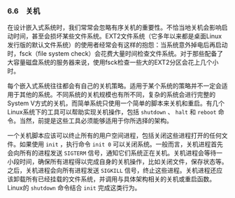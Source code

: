 ### 6.6　关机

在设计嵌入式系统时，我们常常会忽略有序关机的重要性。不恰当地关机会影响启动时间，甚至会损坏某些文件系统。EXT2文件系统（它多年以来都是桌面Linux发行版的默认文件系统）的使用者经常会有这样的抱怨：当系统意外掉电后再启动时，fsck（file system check）会花费大量时间检查文件系统。对于那些配备了大容量磁盘系统的服务器来说，使用fsck检查一些大的EXT2分区会花上几个小时。

每个嵌入式系统往往都会有自己的关机策略。适用于某个系统的策略并不一定会适用于其他的系统。不同系统的关机规模也有所不同，复杂的系统会进行完整的System V方式的关机，而简单系统只使用一个简单的脚本来关机和重启。有几个Linux系统下的工具可以帮助实现关机操作，包括 `shutdown` 、 `halt` 和 `reboot` 命令。当然，前提是这些工具必须能够适用于你所选择的架构。

一个关机脚本应该可以终止所有的用户空间进程，包括关闭这些进程打开的任何文件。如果使用 `init` ，执行命令 `init 0` 可以关闭系统。一般而言，关机进程首先会向所有的进程发送 `SIGTERM` 信号，通知它们系统正在关机。关机进程会等待一小段时间，确保所有进程得以完成自身的关机操作，比如关闭文件，保存状态等。之后，关机进程会向所有进程发送 `SIGKILL` 信号，终止这些进程。关机进程还应该卸载所有已经挂载的文件系统，并调用与具体架构相关的关机或重启函数。Linux的 `shutdown` 命令结合 `init` 完成这类行为。

